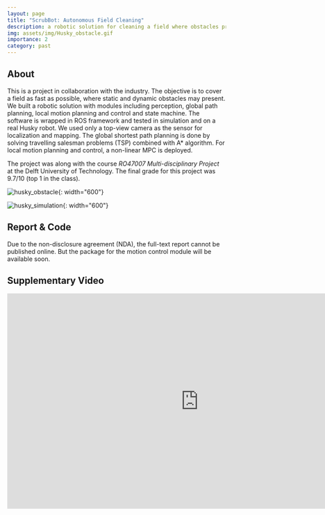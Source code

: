 ```yaml
---
layout: page
title: "ScrubBot: Autonomous Field Cleaning"
description: a robotic solution for cleaning a field where obstacles present
img: assets/img/Husky_obstacle.gif
importance: 2
category: past
---
```



## About 

This is a project in collaboration with the industry. The objective is to cover a field as fast as possible, where static and dynamic obstacles may present. 
We built a robotic solution with modules including perception, global path planning, local motion planning and control and state machine. The software is wrapped in ROS framework and tested in simulation and on a real Husky robot. 
We used only a top-view camera as the sensor for localization and mapping. The global shortest path planning is done by solving travelling salesman problems (TSP) combined with A* algorithm. For local motion planning and control, a non-linear MPC is deployed. 

The project was along with the course *RO47007 Multi-disciplinary Project* at the Delft University of Technology. The final grade for this project was 9.7/10 (top 1 in the class).


<!-- {:refdef: style="text-align: center;"} -->
![husky_obstacle](/assets/img/Husky_obstacle.gif){: width="600"}
<!-- {: refdef} -->

![husky_simulation](/assets/img/husky_simulation.gif){: width="600"}

## Report & Code

Due to the non-disclosure agreement (NDA), the full-text report cannot be published online. But the package for the motion control module will be available soon.

## Supplementary Video

<iframe width="880" height="495" src="https://www.youtube.com/embed/hZuqNEBZi00" title="YouTube video player" frameborder="0" allow="accelerometer; autoplay; clipboard-write; encrypted-media; gyroscope; picture-in-picture" allowfullscreen></iframe>
